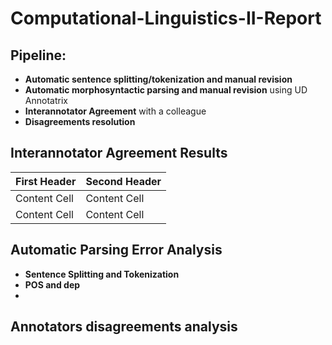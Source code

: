 # Computational-Linguistics-II-Report



## Pipeline:
- **Automatic sentence splitting/tokenization and manual revision**
- **Automatic morphosyntactic parsing and manual revision** using UD Annotatrix
- **Interannotator Agreement** with a colleague
- **Disagreements resolution**

## Interannotator Agreement Results

| First Header  | Second Header |
| ------------- | ------------- |
| Content Cell  | Content Cell  |
| Content Cell  | Content Cell  |

## Automatic Parsing Error Analysis

- **Sentence Splitting and Tokenization**
- **POS and dep**
- 
## Annotators disagreements analysis
